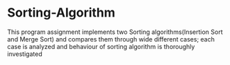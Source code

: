 # Sorting-Algorithm
This program assignment implements two Sorting algorithms(Insertion Sort and Merge Sort) and compares them through wide different cases; each case is analyzed and behaviour of sorting algorithm is thoroughly investigated
